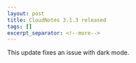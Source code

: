 ```yaml
---
layout: post
title: CloudNotes 3.1.3 released
tags: []
excerpt_separator: <!--more-->
---
```


This update fixes an issue with dark mode.
